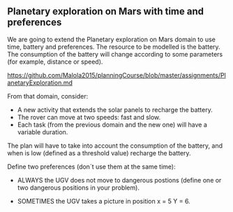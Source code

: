 ## Planetary exploration on Mars with time and preferences

We are going to extend the Planetary exploration on Mars domain to use time, battery and preferences. The resource to be modelled is the battery. The consumption of the battery will change according to some parameters (for example, distance or speed).

https://github.com/Malola2015/planningCourse/blob/master/assignments/PlanetaryExploration.md

From that domain, consider:  
- A new activity that extends the solar panels to recharge the battery.
- The rover can move at two speeds: fast and slow.
- Each task (from the previous domain and the new one) will have a variable duration. 

The plan will have to take into account the consumption of the battery, and when is low (defined as a threshold value) recharge the battery.

Define two preferences (don´t use them at the same time):

- ALWAYS the UGV does not move to dangerous postions (define one or two dangerous positions in your problem).

- SOMETIMES the UGV takes a picture in position x = 5 Y = 6.
